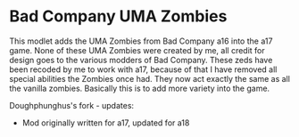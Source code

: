 # Bad Company UMA Zombies
This modlet adds the UMA Zombies from Bad Company a16 into the a17 game.
None of these UMA Zombies were created by me, all credit for design goes to the various modders of Bad Company.
These zeds have been recoded by me to work with a17, because of that I have removed all special abilities the Zombies once had.
They now act exactly the same as all the vanilla zombies. Basically this is to add more variety into the game.

Doughphunghus's fork - updates:

- Mod originally written for a17, updated for a18
